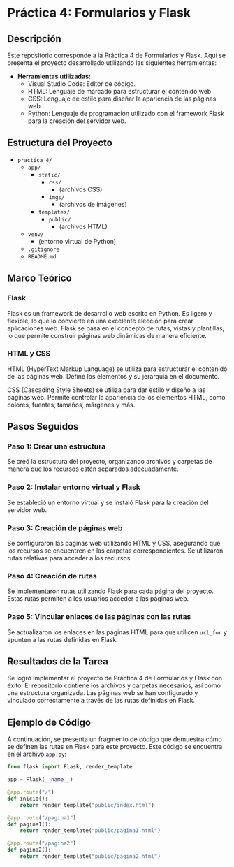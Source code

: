 # Práctica 4: Formularios y Flask

## Descripción

Este repositorio corresponde a la Práctica 4 de Formularios y Flask. Aquí se presenta el proyecto desarrollado utilizando las siguientes herramientas:

- **Herramientas utilizadas:**
  - Visual Studio Code: Editor de código.
  - HTML: Lenguaje de marcado para estructurar el contenido web.
  - CSS: Lenguaje de estilo para diseñar la apariencia de las páginas web.
  - Python: Lenguaje de programación utilizado con el framework Flask para la creación del servidor web.

## Estructura del Proyecto

- `practica_4/`
  - `app/`
    - `static/`
      - `css/`
        - (archivos CSS)
      - `imgs/`
        - (archivos de imágenes)
    - `templates/`
      - `public/`
        - (archivos HTML)
  - `venv/`
    - (entorno virtual de Python)
  - `.gitignore`
  - `README.md`

## Marco Teórico

### Flask

Flask es un framework de desarrollo web escrito en Python. Es ligero y flexible, lo que lo convierte en una excelente elección para crear aplicaciones web. Flask se basa en el concepto de rutas, vistas y plantillas, lo que permite construir páginas web dinámicas de manera eficiente.

### HTML y CSS

HTML (HyperText Markup Language) se utiliza para estructurar el contenido de las páginas web. Define los elementos y su jerarquía en el documento.

CSS (Cascading Style Sheets) se utiliza para dar estilo y diseño a las páginas web. Permite controlar la apariencia de los elementos HTML, como colores, fuentes, tamaños, márgenes y más.

## Pasos Seguidos

### Paso 1: Crear una estructura

Se creó la estructura del proyecto, organizando archivos y carpetas de manera que los recursos estén separados adecuadamente.

### Paso 2: Instalar entorno virtual y Flask

Se estableció un entorno virtual y se instaló Flask para la creación del servidor web.

### Paso 3: Creación de páginas web

Se configuraron las páginas web utilizando HTML y CSS, asegurando que los recursos se encuentren en las carpetas correspondientes. Se utilizaron rutas relativas para acceder a los recursos.

### Paso 4: Creación de rutas

Se implementaron rutas utilizando Flask para cada página del proyecto. Estas rutas permiten a los usuarios acceder a las páginas web.

### Paso 5: Vincular enlaces de las páginas con las rutas

Se actualizaron los enlaces en las páginas HTML para que utilicen `url_for` y apunten a las rutas definidas en Flask.

## Resultados de la Tarea

Se logró implementar el proyecto de Práctica 4 de Formularios y Flask con éxito. El repositorio contiene los archivos y carpetas necesarios, así como una estructura organizada. Las páginas web se han configurado y vinculado correctamente a través de las rutas definidas en Flask.

## Ejemplo de Código

A continuación, se presenta un fragmento de código que demuestra cómo se definen las rutas en Flask para este proyecto. Este código se encuentra en el archivo `app.py`:

```python
from flask import Flask, render_template

app = Flask(__name__)

@app.route("/")
def inicio():
    return render_template("public/index.html")

@app.route("/pagina1")
def pagina1():
    return render_template("public/pagina1.html")

@app.route("/pagina2")
def pagina2():
    return render_template("public/pagina2.html")

```
